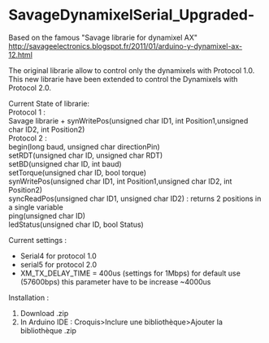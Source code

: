 # SavageDynamixelSerial_Upgraded-

Based on the famous "Savage librarie for dynamixel AX" http://savageelectronics.blogspot.fr/2011/01/arduino-y-dynamixel-ax-12.html 

The original librarie allow to control only the dynamixels with Protocol 1.0. This new librarie have been extended to control the Dynamixels with Protocol 2.0. 

Current State of librarie:   
Protocol 1 :   
Savage librarie + synWritePos(unsigned char ID1, int Position1,unsigned char ID2, int Position2)  
Protocol 2 :  
begin(long baud, unsigned char directionPin)  
setRDT(unsigned char ID, unsigned char RDT)  
setBD(unsigned char ID, int baud)  
setTorque(unsigned char ID, bool torque)  
synWritePos(unsigned char ID1, int Position1,unsigned char ID2, int Position2)    
syncReadPos(unsigned char ID1, unsigned char ID2) : returns 2 positions in a single variable  
ping(unsigned char ID)  
ledStatus(unsigned char ID, bool Status)  


Current settings : 
- Serial4 for protocol 1.0 
- serial5 for protocol 2.0 
- XM_TX_DELAY_TIME = 400us (settings for 1Mbps) for default use (57600bps) this parameter have to be increase ~4000us


Installation : 
1) Download .zip
2) In Arduino IDE : Croquis>Inclure une bibliothèque>Ajouter la bibliothèque .zip
